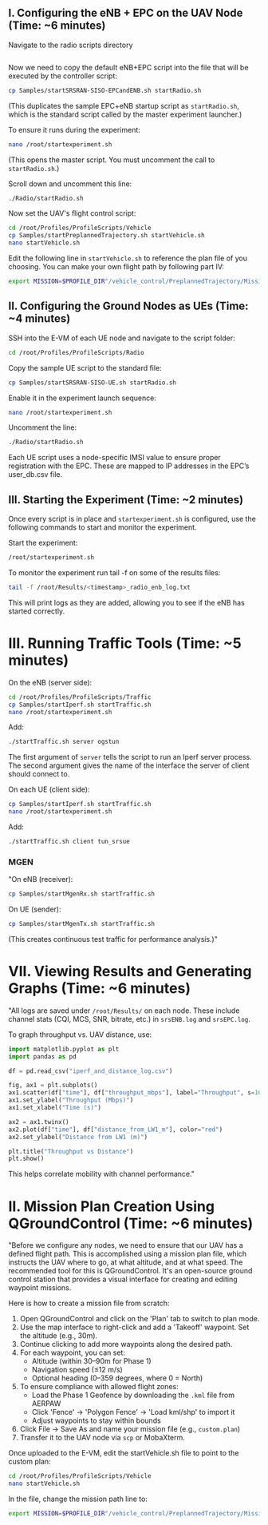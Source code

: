 ## I. Configuring the eNB + EPC on the UAV Node (Time: ~6 minutes)

Navigate to the radio scripts directory

```bash cd /root/Profiles/ProfileScripts/Radio

```

Now we need to copy the default eNB+EPC script into the file that will be executed by the controller script:

```bash
cp Samples/startSRSRAN-SISO-EPCandENB.sh startRadio.sh
```

(This duplicates the sample EPC+eNB startup script as `startRadio.sh`, which is the standard script called by the master experiment launcher.)

To ensure it runs during the experiment:

```bash
nano /root/startexperiment.sh
```

(This opens the master script. You must uncomment the call to `startRadio.sh`.)

Scroll down and uncomment this line:

```bash
./Radio/startRadio.sh
```

Now set the UAV's flight control script:

```bash
cd /root/Profiles/ProfileScripts/Vehicle
cp Samples/startPreplannedTrajectory.sh startVehicle.sh
nano startVehicle.sh
```

Edit the following line in `startVehicle.sh` to reference the plan file of you choosing. You can make your own flight path by following part IV:

```bash
export MISSION=$PROFILE_DIR"/vehicle_control/PreplannedTrajectory/Missions/custom.plan"
```

## II. Configuring the Ground Nodes as UEs (Time: ~4 minutes)

SSH into the E-VM of each UE node and navigate to the script folder:

```bash
cd /root/Profiles/ProfileScripts/Radio
```

Copy the sample UE script to the standard file:

```bash
cp Samples/startSRSRAN-SISO-UE.sh startRadio.sh
```

Enable it in the experiment launch sequence:

```bash
nano /root/startexperiment.sh
```

Uncomment the line:

```bash
./Radio/startRadio.sh
```

Each UE script uses a node-specific IMSI value to ensure proper registration with the EPC. These are mapped to IP addresses in the EPC’s user_db.csv file.

## III. Starting the Experiment (Time: ~2 minutes)

Once every script is in place and `startexperiment.sh` is configured, use the following commands to start and monitor the experiment.

Start the experiment:

```bash
/root/startexperiment.sh
```

To monitor the experiment run tail -f on some of the results files:

```bash
tail -f /root/Results/<timestamp>_radio_enb_log.txt
```

This will print logs as they are added, allowing you to see if the eNB has started correctly.

# III. Running Traffic Tools (Time: ~5 minutes)

On the eNB (server side):

```bash
cd /root/Profiles/ProfileScripts/Traffic
cp Samples/startIperf.sh startTraffic.sh
nano /root/startexperiment.sh
```

Add:

```bash
./startTraffic.sh server ogstun
```

The first argument of `server` tells the script to run an Iperf server process. The second argument gives the name of the interface the server of client should connect to.

On each UE (client side):

```bash
cp Samples/startIperf.sh startTraffic.sh
nano /root/startexperiment.sh
```

Add:

```bash
./startTraffic.sh client tun_srsue
```

### MGEN

"On eNB (receiver):

```bash
cp Samples/startMgenRx.sh startTraffic.sh
```

On UE (sender):

```bash
cp Samples/startMgenTx.sh startTraffic.sh
```

(This creates continuous test traffic for performance analysis.)"

# VII. Viewing Results and Generating Graphs (Time: ~6 minutes)

"All logs are saved under `/root/Results/` on each node. These include channel stats (CQI, MCS, SNR, bitrate, etc.) in `srsENB.log` and `srsEPC.log`.

To graph throughput vs. UAV distance, use:

```python
import matplotlib.pyplot as plt
import pandas as pd

df = pd.read_csv("iperf_and_distance_log.csv")

fig, ax1 = plt.subplots()
ax1.scatter(df["time"], df["throughput_mbps"], label="Throughput", s=10)
ax1.set_ylabel("Throughput (Mbps)")
ax1.set_xlabel("Time (s)")

ax2 = ax1.twinx()
ax2.plot(df["time"], df["distance_from_LW1_m"], color="red")
ax2.set_ylabel("Distance from LW1 (m)")

plt.title("Throughput vs Distance")
plt.show()
```

This helps correlate mobility with channel performance."

# II. Mission Plan Creation Using QGroundControl (Time: ~6 minutes)

"Before we configure any nodes, we need to ensure that our UAV has a defined flight path. This is accomplished using a mission plan file, which instructs the UAV where to go, at what altitude, and at what speed. The recommended tool for this is QGroundControl. It's an open-source ground control station that provides a visual interface for creating and editing waypoint missions.

Here is how to create a mission file from scratch:

1. Open QGroundControl and click on the 'Plan' tab to switch to plan mode.
2. Use the map interface to right-click and add a 'Takeoff' waypoint. Set the altitude (e.g., 30m).
3. Continue clicking to add more waypoints along the desired path.
4. For each waypoint, you can set:
   - Altitude (within 30–90m for Phase 1)
   - Navigation speed (≤12 m/s)
   - Optional heading (0–359 degrees, where 0 = North)
5. To ensure compliance with allowed flight zones:
   - Load the Phase 1 Geofence by downloading the `.kml` file from AERPAW
   - Click 'Fence' → 'Polygon Fence' → 'Load kml/shp' to import it
   - Adjust waypoints to stay within bounds
6. Click File → Save As and name your mission file (e.g., `custom.plan`)
7. Transfer it to the UAV node via `scp` or MobaXterm.

Once uploaded to the E-VM, edit the startVehicle.sh file to point to the custom plan:

```bash
cd /root/Profiles/ProfileScripts/Vehicle
nano startVehicle.sh
```

In the file, change the mission path line to:

```bash
export MISSION=$PROFILE_DIR"/vehicle_control/PreplannedTrajectory/Missions/custom.plan"
```
